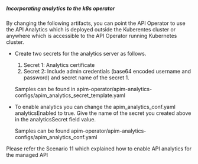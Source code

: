 ##### Incorporating analytics to the k8s operator

By changing the following artifacts, you can point the API Operator to use the API Analytics which is deployed outside the Kuberentes cluster or anywhere which is accessible to the API Operator running Kubernetes cluster.

- Create two secrets for the analytics server as follows.

    1. Secret 1: Analytics certificate
    2. Secret 2: Include admin credentials (base64 encoded username and password) and secret name of the secret 1.
    
    Samples can be found in apim-operator/apim-analytics-configs/apim_analytics_secret_template.yaml
    
- To enable analytics you can change the apim_analytics_conf.yaml analyticsEnabled to true. Give the name of the secret you created above in the analyticsSecret field value.

    Samples can be found apim-operator/apim-analytics-configs/apim_analytics_conf.yaml

Please refer the Scenario 11 which explained how to enable API analytics for the managed API